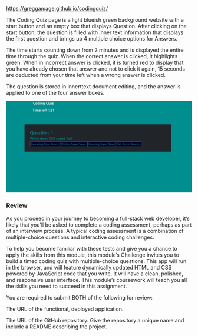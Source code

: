 https://greggamage.github.io/codingquiz/

The Coding Quiz page is a light blueish green background website with a start button and an empty box that displays Question.
After clicking on the start button, the question is filled with inner text information that displays the first question and brings up 4 multiple choice options for Answers.

The time starts counting down from 2 minutes and is displayed the entire time through the quiz.
When the correct answer is clicked, it highlights green.
When in incorrect answer is clicked, it is turned red to display that you have already chosen that answer and not to click it again, 15 seconds are deducted from your time left when a wrong answer is clicked.

The question is stored in innerttext document editing, and the answer is applied to one of the four answer boxes.

![code quiz](./Assets/CodingQuiz.jpg)

### Review

As you proceed in your journey to becoming a full-stack web developer, it’s likely that you’ll be asked to complete a coding assessment, perhaps as part of an interview process. A typical coding assessment is a combination of multiple-choice questions and interactive coding challenges.

To help you become familiar with these tests and give you a chance to apply the skills from this module, this module’s Challenge invites you to build a timed coding quiz with multiple-choice questions. This app will run in the browser, and will feature dynamically updated HTML and CSS powered by JavaScript code that you write. It will have a clean, polished, and responsive user interface. This module’s coursework will teach you all the skills you need to succeed in this assignment.

You are required to submit BOTH of the following for review:

The URL of the functional, deployed application.

The URL of the GitHub repository. Give the repository a unique name and include a README describing the project.

